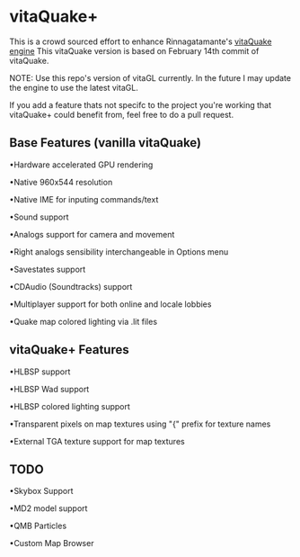 # vitaQuake+

This is a crowd sourced effort to enhance Rinnagatamante's [vitaQuake engine](https://github.com/Rinnegatamante/vitaQuake)
This vitaQuake version is based on February 14th commit of vitaQuake.

NOTE: Use this repo's version of vitaGL currently. In the future I may update the engine to use the latest vitaGL.

If you add a feature thats not specifc to the project you're working that vitaQuake+ could benefit from, feel free to do a pull request.

## Base Features (vanilla vitaQuake)
•Hardware accelerated GPU rendering

•Native 960x544 resolution

•Native IME for inputing commands/text

•Sound support

•Analogs support for camera and movement

•Right analogs sensibility interchangeable in Options menu

•Savestates support

•CDAudio (Soundtracks) support

•Multiplayer support for both online and locale lobbies

•Quake map colored lighting via .lit files


## vitaQuake+ Features
•HLBSP support

•HLBSP Wad support

•HLBSP colored lighting support

•Transparent pixels on map textures using "{" prefix for texture names

•External TGA texture support for map textures


## TODO
•Skybox Support

•MD2 model support

•QMB Particles

•Custom Map Browser

